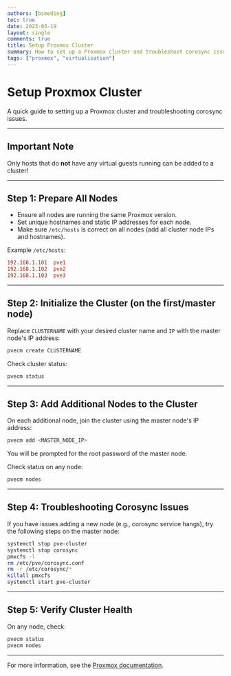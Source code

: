 ```yaml
---
authors: [bsmeding]
toc: true
date: 2023-05-19
layout: single
comments: true
title: Setup Proxmox Cluster
summary: How to set up a Proxmox cluster and troubleshoot corosync issues.
tags: ["proxmox", "virtualisation"]
---
```


# Setup Proxmox Cluster

A quick guide to setting up a Proxmox cluster and troubleshooting corosync issues.

<!-- more -->

---

## Important Note
Only hosts that do **not** have any virtual guests running can be added to a cluster!

---

## Step 1: Prepare All Nodes
- Ensure all nodes are running the same Proxmox version.
- Set unique hostnames and static IP addresses for each node.
- Make sure `/etc/hosts` is correct on all nodes (add all cluster node IPs and hostnames).

Example `/etc/hosts`:
```ini
192.168.1.101  pve1
192.168.1.102  pve2
192.168.1.103  pve3
```

---

## Step 2: Initialize the Cluster (on the first/master node)
Replace `CLUSTERNAME` with your desired cluster name and `IP` with the master node's IP address:

```bash
pvecm create CLUSTERNAME
```

Check cluster status:
```bash
pvecm status
```

---

## Step 3: Add Additional Nodes to the Cluster
On each additional node, join the cluster using the master node's IP address:

```bash
pvecm add <MASTER_NODE_IP>
```

You will be prompted for the root password of the master node.

Check status on any node:
```bash
pvecm nodes
```

---

## Step 4: Troubleshooting Corosync Issues
If you have issues adding a new node (e.g., corosync service hangs), try the following steps on the master node:

```bash
systemctl stop pve-cluster
systemctl stop corosync
pmxcfs -l
rm /etc/pve/corosync.conf
rm -r /etc/corosync/*
killall pmxcfs
systemctl start pve-cluster
```

---

## Step 5: Verify Cluster Health
On any node, check:
```bash
pvecm status
pvecm nodes
```

---

For more information, see the [Proxmox documentation](https://pve.proxmox.com/wiki/Cluster_Manager).